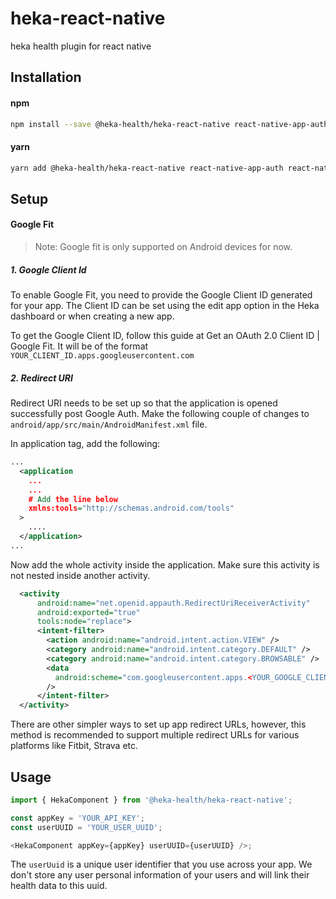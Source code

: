# heka-react-native

heka health plugin for react native

## Installation

#### npm

```sh
npm install --save @heka-health/heka-react-native react-native-app-auth react-native-device-info
```

#### yarn

```sh
yarn add @heka-health/heka-react-native react-native-app-auth react-native-device-info
```

## Setup

<!-- Please refer to the platform specific setup for `react-native-app-auth`
- [iOS](https://github.com/FormidableLabs/react-native-app-auth#ios-setup)
- [Android](https://github.com/FormidableLabs/react-native-app-auth#android-setup)
 -->

#### Google Fit

> Note: Google fit is only supported on Android devices for now.

##### 1. Google Client Id

To enable Google Fit, you need to provide the Google Client ID generated for your app. The Client ID can be set using the edit app option in the Heka dashboard or when creating a new app.

To get the Google Client ID, follow this guide at Get an OAuth 2.0 Client ID | Google Fit. It will be of the format `YOUR_CLIENT_ID.apps.googleusercontent.com`

##### 2. Redirect URI

Redirect URI needs to be set up so that the application is opened successfully post Google Auth. Make the following couple of changes to `android/app/src/main/AndroidManifest.xml` file.

In application tag, add the following:

```xml
...
  <application
    ...
    ...
    # Add the line below
    xmlns:tools="http://schemas.android.com/tools"
  >
    ....
  </application>
...
```

Now add the whole activity inside the application. Make sure this activity is not nested inside another activity.

```xml
  <activity
      android:name="net.openid.appauth.RedirectUriReceiverActivity"
      android:exported="true"
      tools:node="replace">
      <intent-filter>
        <action android:name="android.intent.action.VIEW" />
        <category android:name="android.intent.category.DEFAULT" />
        <category android:name="android.intent.category.BROWSABLE" />
        <data
          android:scheme="com.googleusercontent.apps.<YOUR_GOOGLE_CLIENT_ID>"
        />
      </intent-filter>
  </activity>
```

There are other simpler ways to set up app redirect URLs, however, this method is recommended to support multiple redirect URLs for various platforms like Fitbit, Strava etc.

## Usage

```typescript
import { HekaComponent } from '@heka-health/heka-react-native';

const appKey = 'YOUR_API_KEY';
const userUUID = 'YOUR_USER_UUID';

<HekaComponent appKey={appKey} userUUID={userUUID} />;
```

The `userUuid` is a unique user identifier that you use across your app. We don't store any user personal information of your users and will link their health data to this uuid.
